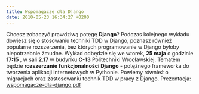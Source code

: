 ```yaml
---
title: Wspomagacze dla Django
date: 2010-05-23 16:34:27 +0200
---
```

Chcesz zobaczyć prawdziwą potęgę **Django**? Podczas kolejnego wykładu dowiesz się o stosowaniu techniki TDD w Django, poznasz również popularne rozszerzenia, bez których programowanie w Django byłoby niepotrzebnie żmudne. Wykład odbędzie się we wtorek, **25 maja** o godzinie **17:15** , w sali **2.17** w budynku **C-13** Politechniki Wrocławskiej. Tematem będzie **rozszerzanie funkcjonalności Django** - potężnego frameworka do tworzenia aplikacji internetowych w Pythonie. Powiemy również o migracjach oraz zastosowaniu technik TDD w pracy z Django. Prezentacja: [wspomagacze-dla-django.pdf](http://www.asi.pwr.wroc.pl/wp-content/uploads/2010/05/wspomagacze-dla-django.pdf)

